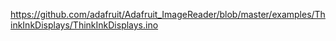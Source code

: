 https://github.com/adafruit/Adafruit_ImageReader/blob/master/examples/ThinkInkDisplays/ThinkInkDisplays.ino